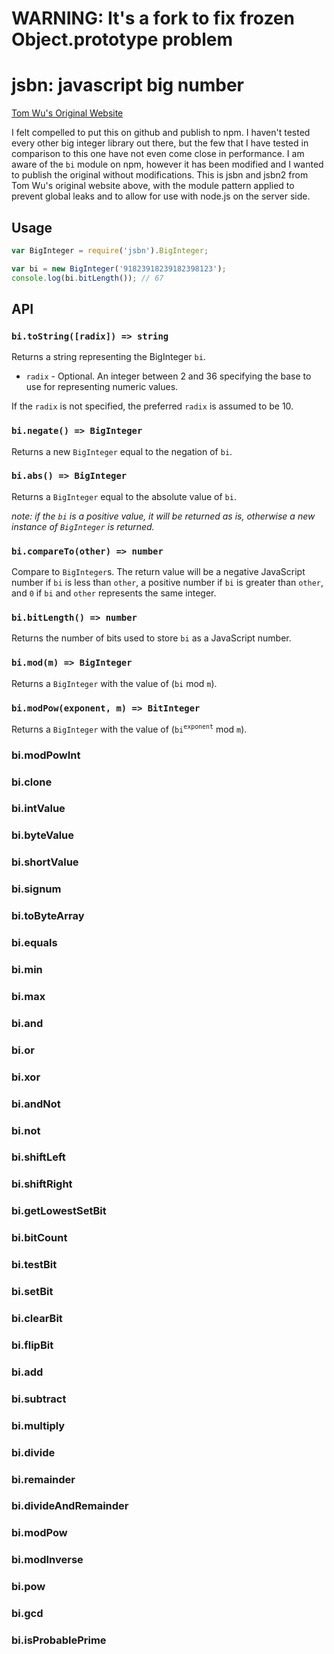# WARNING: It's a fork to fix frozen Object.prototype problem

# jsbn: javascript big number

[Tom Wu's Original Website](http://www-cs-students.stanford.edu/~tjw/jsbn/)

I felt compelled to put this on github and publish to npm. I haven't tested every other big integer library out there, but the few that I have tested in comparison to this one have not even come close in performance. I am aware of the `bi` module on npm, however it has been modified and I wanted to publish the original without modifications. This is jsbn and jsbn2 from Tom Wu's original website above, with the module pattern applied to prevent global leaks and to allow for use with node.js on the server side.

## Usage

```js
var BigInteger = require('jsbn').BigInteger;

var bi = new BigInteger('91823918239182398123');
console.log(bi.bitLength()); // 67
```

## API

### `bi.toString([radix]) => string`

Returns a string representing the BigInteger `bi`.

+ `radix` - Optional. An integer between 2 and 36 specifying the base to use for representing numeric values.

If the `radix` is not specified, the preferred `radix` is assumed to be 10.

### `bi.negate() => BigInteger`

Returns a new `BigInteger` equal to the negation of `bi`.

### `bi.abs() => BigInteger`

Returns a `BigInteger` equal to the absolute value of `bi`.

*note: if the `bi` is a positive value, it will be returned as is, otherwise a new instance of `BigInteger` is returned.*

### `bi.compareTo(other) => number`

Compare to `BigInteger`s. The return value will be a negative JavaScript number if `bi` is less than `other`, a positive number if `bi` is greater than `other`, and `0` if `bi` and `other` represents the same integer.

### `bi.bitLength() => number`

Returns the number of bits used to store `bi` as a JavaScript number.

### `bi.mod(m) => BigInteger`

Returns a `BigInteger` with the value of (`bi` mod `m`).

### `bi.modPow(exponent, m) => BitInteger`

Returns a `BigInteger` with the value of (`bi`<sup>`exponent`</sup> mod `m`).

### bi.modPowInt



### bi.clone



### bi.intValue



### bi.byteValue



### bi.shortValue



### bi.signum



### bi.toByteArray



### bi.equals



### bi.min



### bi.max



### bi.and



### bi.or



### bi.xor



### bi.andNot



### bi.not



### bi.shiftLeft



### bi.shiftRight



### bi.getLowestSetBit



### bi.bitCount



### bi.testBit



### bi.setBit



### bi.clearBit



### bi.flipBit



### bi.add



### bi.subtract



### bi.multiply



### bi.divide



### bi.remainder



### bi.divideAndRemainder



### bi.modPow



### bi.modInverse



### bi.pow



### bi.gcd



### bi.isProbablePrime
